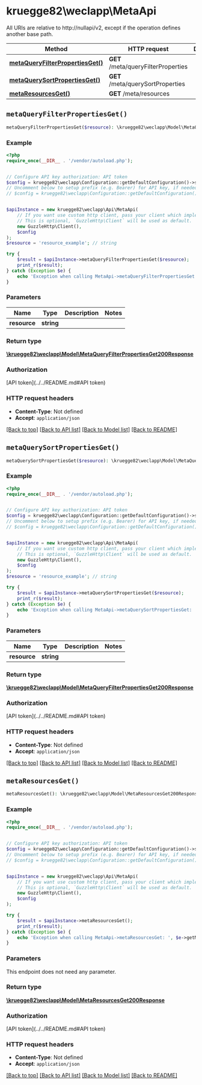# kruegge82\weclapp\MetaApi

All URIs are relative to http://nullapi/v2, except if the operation defines another base path.

| Method | HTTP request | Description |
| ------------- | ------------- | ------------- |
| [**metaQueryFilterPropertiesGet()**](MetaApi.md#metaQueryFilterPropertiesGet) | **GET** /meta/queryFilterProperties |  |
| [**metaQuerySortPropertiesGet()**](MetaApi.md#metaQuerySortPropertiesGet) | **GET** /meta/querySortProperties |  |
| [**metaResourcesGet()**](MetaApi.md#metaResourcesGet) | **GET** /meta/resources |  |


## `metaQueryFilterPropertiesGet()`

```php
metaQueryFilterPropertiesGet($resource): \kruegge82\weclapp\Model\MetaQueryFilterPropertiesGet200Response
```



### Example

```php
<?php
require_once(__DIR__ . '/vendor/autoload.php');


// Configure API key authorization: API token
$config = kruegge82\weclapp\Configuration::getDefaultConfiguration()->setApiKey('AuthenticationToken', 'YOUR_API_KEY');
// Uncomment below to setup prefix (e.g. Bearer) for API key, if needed
// $config = kruegge82\weclapp\Configuration::getDefaultConfiguration()->setApiKeyPrefix('AuthenticationToken', 'Bearer');


$apiInstance = new kruegge82\weclapp\Api\MetaApi(
    // If you want use custom http client, pass your client which implements `GuzzleHttp\ClientInterface`.
    // This is optional, `GuzzleHttp\Client` will be used as default.
    new GuzzleHttp\Client(),
    $config
);
$resource = 'resource_example'; // string

try {
    $result = $apiInstance->metaQueryFilterPropertiesGet($resource);
    print_r($result);
} catch (Exception $e) {
    echo 'Exception when calling MetaApi->metaQueryFilterPropertiesGet: ', $e->getMessage(), PHP_EOL;
}
```

### Parameters

| Name | Type | Description  | Notes |
| ------------- | ------------- | ------------- | ------------- |
| **resource** | **string**|  | |

### Return type

[**\kruegge82\weclapp\Model\MetaQueryFilterPropertiesGet200Response**](../Model/MetaQueryFilterPropertiesGet200Response.md)

### Authorization

[API token](../../README.md#API token)

### HTTP request headers

- **Content-Type**: Not defined
- **Accept**: `application/json`

[[Back to top]](#) [[Back to API list]](../../README.md#endpoints)
[[Back to Model list]](../../README.md#models)
[[Back to README]](../../README.md)

## `metaQuerySortPropertiesGet()`

```php
metaQuerySortPropertiesGet($resource): \kruegge82\weclapp\Model\MetaQueryFilterPropertiesGet200Response
```



### Example

```php
<?php
require_once(__DIR__ . '/vendor/autoload.php');


// Configure API key authorization: API token
$config = kruegge82\weclapp\Configuration::getDefaultConfiguration()->setApiKey('AuthenticationToken', 'YOUR_API_KEY');
// Uncomment below to setup prefix (e.g. Bearer) for API key, if needed
// $config = kruegge82\weclapp\Configuration::getDefaultConfiguration()->setApiKeyPrefix('AuthenticationToken', 'Bearer');


$apiInstance = new kruegge82\weclapp\Api\MetaApi(
    // If you want use custom http client, pass your client which implements `GuzzleHttp\ClientInterface`.
    // This is optional, `GuzzleHttp\Client` will be used as default.
    new GuzzleHttp\Client(),
    $config
);
$resource = 'resource_example'; // string

try {
    $result = $apiInstance->metaQuerySortPropertiesGet($resource);
    print_r($result);
} catch (Exception $e) {
    echo 'Exception when calling MetaApi->metaQuerySortPropertiesGet: ', $e->getMessage(), PHP_EOL;
}
```

### Parameters

| Name | Type | Description  | Notes |
| ------------- | ------------- | ------------- | ------------- |
| **resource** | **string**|  | |

### Return type

[**\kruegge82\weclapp\Model\MetaQueryFilterPropertiesGet200Response**](../Model/MetaQueryFilterPropertiesGet200Response.md)

### Authorization

[API token](../../README.md#API token)

### HTTP request headers

- **Content-Type**: Not defined
- **Accept**: `application/json`

[[Back to top]](#) [[Back to API list]](../../README.md#endpoints)
[[Back to Model list]](../../README.md#models)
[[Back to README]](../../README.md)

## `metaResourcesGet()`

```php
metaResourcesGet(): \kruegge82\weclapp\Model\MetaResourcesGet200Response
```



### Example

```php
<?php
require_once(__DIR__ . '/vendor/autoload.php');


// Configure API key authorization: API token
$config = kruegge82\weclapp\Configuration::getDefaultConfiguration()->setApiKey('AuthenticationToken', 'YOUR_API_KEY');
// Uncomment below to setup prefix (e.g. Bearer) for API key, if needed
// $config = kruegge82\weclapp\Configuration::getDefaultConfiguration()->setApiKeyPrefix('AuthenticationToken', 'Bearer');


$apiInstance = new kruegge82\weclapp\Api\MetaApi(
    // If you want use custom http client, pass your client which implements `GuzzleHttp\ClientInterface`.
    // This is optional, `GuzzleHttp\Client` will be used as default.
    new GuzzleHttp\Client(),
    $config
);

try {
    $result = $apiInstance->metaResourcesGet();
    print_r($result);
} catch (Exception $e) {
    echo 'Exception when calling MetaApi->metaResourcesGet: ', $e->getMessage(), PHP_EOL;
}
```

### Parameters

This endpoint does not need any parameter.

### Return type

[**\kruegge82\weclapp\Model\MetaResourcesGet200Response**](../Model/MetaResourcesGet200Response.md)

### Authorization

[API token](../../README.md#API token)

### HTTP request headers

- **Content-Type**: Not defined
- **Accept**: `application/json`

[[Back to top]](#) [[Back to API list]](../../README.md#endpoints)
[[Back to Model list]](../../README.md#models)
[[Back to README]](../../README.md)
